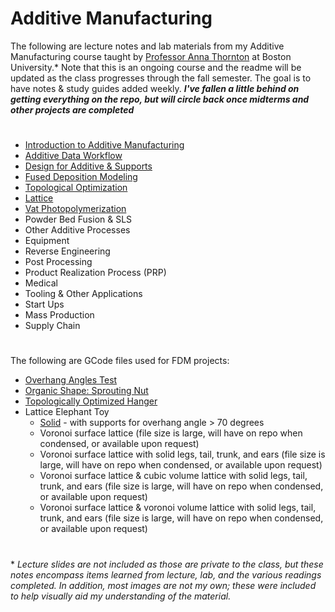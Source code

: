 # Additive Manufacturing
The following are lecture notes and lab materials from my Additive Manufacturing course taught by [Professor Anna Thornton](https://www.bu.edu/eng/profile/anna-thornton-ph-d/) at Boston University.* Note that this is an ongoing course and the readme will be updated as the class progresses through the fall semester. The goal is to have notes & study guides added weekly. ***I've fallen a little behind on getting everything on the repo, but will circle back once midterms and other projects are completed***
#
- [Introduction to Additive Manufacturing](https://github.com/leahgaeta/Additive-Manufacturing/raw/master/Introduction%20to%20AM.pdf)
- [Additive Data Workflow](https://github.com/leahgaeta/Additive-Manufacturing/raw/master/Additive%20Data%20Workflow.pdf)
- [Design for Additive & Supports](https://github.com/leahgaeta/Additive-Manufacturing/raw/master/Design%20for%20Additive%20%26%20Supports.pdf)
- [Fused Deposition Modeling](https://github.com/leahgaeta/Additive-Manufacturing/raw/master/Fused%20Deposition%20Modeling%20(FDM).pdf)
- [Topological Optimization](https://github.com/leahgaeta/Additive-Manufacturing/raw/master/Topological%20Optimization.pdf)
- [Lattice](https://github.com/leahgaeta/Additive-Manufacturing/raw/master/Lattice.pdf)
- [Vat Photopolymerization](https://github.com/leahgaeta/Additive-Manufacturing/raw/master/Vat%20Polymerization.pdf)
- Powder Bed Fusion & SLS
- Other Additive Processes
- Equipment
- Reverse Engineering
- Post Processing
- Product Realization Process (PRP)
- Medical
- Tooling & Other Applications
- Start Ups
- Mass Production
- Supply Chain
#
The following are GCode files used for FDM projects:
- [Overhang Angles Test](https://github.com/leahgaeta/Additive-Manufacturing/blob/master/CE3_A1%20-%20ver3.gcode)
- [Organic Shape: Sprouting Nut](https://github.com/leahgaeta/Additive-Manufacturing/raw/master/CE3_lab2_9.28.gcode)
- [Topologically Optimized Hanger](https://github.com/leahgaeta/Additive-Manufacturing/raw/master/CE3%20A3%20TO%20Hanger.gcode)
- Lattice Elephant Toy
  - [Solid](https://raw.githubusercontent.com/leahgaeta/Additive-Manufacturing/master/CE3_A4V0.gcode) - with supports for overhang angle > 70 degrees
  - Voronoi surface lattice (file size is large, will have on repo when condensed, or available upon request)
  - Voronoi surface lattice with solid legs, tail, trunk, and ears (file size is large, will have on repo when condensed, or available upon request)
  - Voronoi surface lattice & cubic volume lattice with solid legs, tail, trunk, and ears (file size is large, will have on repo when condensed, or available upon request)
  - Voronoi surface lattice & voronoi volume lattice with solid legs, tail, trunk, and ears (file size is large, will have on repo when condensed, or available upon request)
#
\* *Lecture slides are not included as those are private to the class, but these notes encompass items learned from lecture, lab, and the various readings completed. In addition, most images are not my own; these were included to help visually aid my understanding of the material.* 
